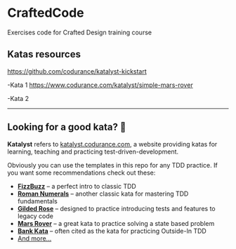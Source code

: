 # CraftedCode
Exercises code for Crafted Design training course

## Katas resources
https://github.com/codurance/katalyst-kickstart

-Kata 1
https://www.codurance.com/katalyst/simple-mars-rover

-Kata 2

--------
## Looking for a good kata? 🥋

**Katalyst** refers to [katalyst.codurance.com](https://katalyst.codurance.com/), a website providing katas for
learning, teaching and practicing test-driven-development.

Obviously you can use the templates in this repo for any TDD practice. If you want some recommendations check out these:

- [**FizzBuzz**](https://katalyst.codurance.com/fizzbuzz) – a perfect intro to classic TDD
- [**Roman Numerals**](https://katalyst.codurance.com/roman-numerals) – another classic kata for mastering TDD
  fundamentals
- [**Gilded Rose**](https://katalyst.codurance.com/gilded-rose) – designed to practice introducing tests and features to
  legacy code
- [**Mars Rover**](https://katalyst.codurance.com/mars-rover) – a great kata to practice solving a state based problem
- [**Bank Kata**](https://katalyst.codurance.com/bank) – often cited as the kata for practicing Outside-In TDD
- [And more...](https://katalyst.codurance.com/browse) 